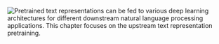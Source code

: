
![Pretrained text representations can be fed to various deep learning architectures for different downstream natural language processing applications. This chapter focuses on the upstream text representation pretraining.](https://user-images.githubusercontent.com/12748752/139561324-2b923a98-80bd-49f7-8f74-632563bab76f.png)
